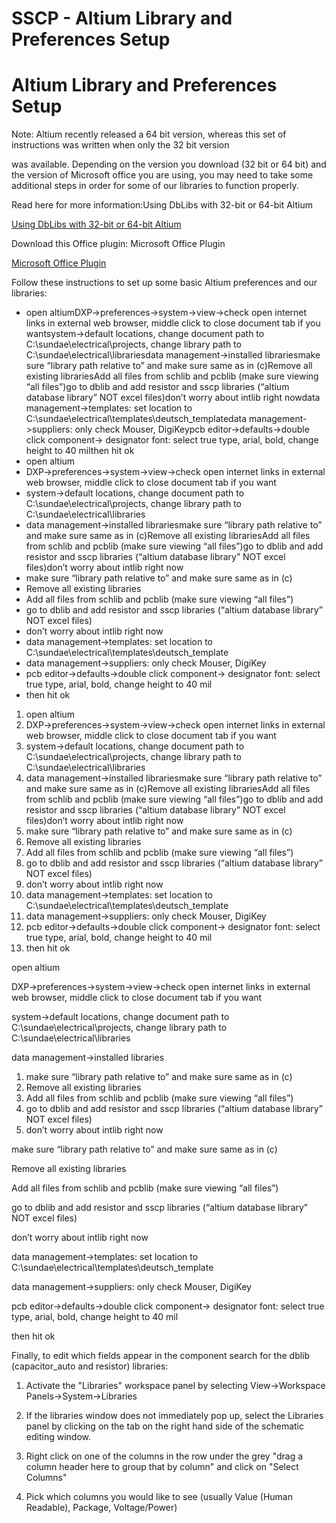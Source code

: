 # SSCP - Altium Library and Preferences Setup

# Altium Library and Preferences Setup

Note: Altium recently released a 64 bit version, whereas this set of instructions was written when only the 32 bit version

was available. Depending on the version you download (32 bit or 64 bit) and the version of Microsoft office you are using, you may need to take some additional steps in order for some of our libraries to function properly.

Read here for more information:Using DbLibs with 32-bit or 64-bit Altium

[Using DbLibs with 32-bit or 64-bit Altium](http://www.altium.com/documentation/18.0/display/ADES/Using+Database+Libraries+with+32-bit+and+64-bit+Altium+Design+Software+on+the+same+Computer)

Download this Office plugin: Microsoft Office Plugin

[Microsoft Office Plugin](http://www.microsoft.com/download/en/confirmation.aspx?id=23734)

Follow these instructions to set up some basic Altium preferences and our libraries:

* open altiumDXP->preferences->system->view->check open internet links in external web browser, middle click to close document tab if you wantsystem->default locations, change document path to C:\sundae\electrical\projects, change library path to C:\sundae\electrical\librariesdata management->installed librariesmake sure “library path relative to” and make sure same as in (c)Remove all existing librariesAdd all files from schlib and pcblib (make sure viewing “all files”)go to dblib and add resistor and sscp libraries (“altium database library” NOT excel files)don’t worry about intlib right nowdata management->templates: set location to C:\sundae\electrical\templates\deutsch_templatedata management->suppliers: only check Mouser, DigiKeypcb editor->defaults->double click component-> designator font: select true type, arial, bold, change height to 40 milthen hit ok
* open altium
* DXP->preferences->system->view->check open internet links in external web browser, middle click to close document tab if you want
* system->default locations, change document path to C:\sundae\electrical\projects, change library path to C:\sundae\electrical\libraries
* data management->installed librariesmake sure “library path relative to” and make sure same as in (c)Remove all existing librariesAdd all files from schlib and pcblib (make sure viewing “all files”)go to dblib and add resistor and sscp libraries (“altium database library” NOT excel files)don’t worry about intlib right now
* make sure “library path relative to” and make sure same as in (c)
* Remove all existing libraries
* Add all files from schlib and pcblib (make sure viewing “all files”)
* go to dblib and add resistor and sscp libraries (“altium database library” NOT excel files)
* don’t worry about intlib right now
* data management->templates: set location to C:\sundae\electrical\templates\deutsch_template
* data management->suppliers: only check Mouser, DigiKey
* pcb editor->defaults->double click component-> designator font: select true type, arial, bold, change height to 40 mil
* then hit ok

1. open altium
2. DXP->preferences->system->view->check open internet links in external web browser, middle click to close document tab if you want
3. system->default locations, change document path to C:\sundae\electrical\projects, change library path to C:\sundae\electrical\libraries
4. data management->installed librariesmake sure “library path relative to” and make sure same as in (c)Remove all existing librariesAdd all files from schlib and pcblib (make sure viewing “all files”)go to dblib and add resistor and sscp libraries (“altium database library” NOT excel files)don’t worry about intlib right now
5. make sure “library path relative to” and make sure same as in (c)
6. Remove all existing libraries
7. Add all files from schlib and pcblib (make sure viewing “all files”)
8. go to dblib and add resistor and sscp libraries (“altium database library” NOT excel files)
9. don’t worry about intlib right now
10. data management->templates: set location to C:\sundae\electrical\templates\deutsch_template
11. data management->suppliers: only check Mouser, DigiKey
12. pcb editor->defaults->double click component-> designator font: select true type, arial, bold, change height to 40 mil
13. then hit ok

open altium

DXP->preferences->system->view->check open internet links in external web browser, middle click to close document tab if you want

system->default locations, change document path to C:\sundae\electrical\projects, change library path to C:\sundae\electrical\libraries

data management->installed libraries

1. make sure “library path relative to” and make sure same as in (c)
2. Remove all existing libraries
3. Add all files from schlib and pcblib (make sure viewing “all files”)
4. go to dblib and add resistor and sscp libraries (“altium database library” NOT excel files)
5. don’t worry about intlib right now

make sure “library path relative to” and make sure same as in (c)

Remove all existing libraries

Add all files from schlib and pcblib (make sure viewing “all files”)

go to dblib and add resistor and sscp libraries (“altium database library” NOT excel files)

don’t worry about intlib right now

data management->templates: set location to C:\sundae\electrical\templates\deutsch_template

data management->suppliers: only check Mouser, DigiKey

pcb editor->defaults->double click component-> designator font: select true type, arial, bold, change height to 40 mil

then hit ok

Finally, to edit which fields appear in the component search for the dblib (capacitor_auto and resistor) libraries:

1. Activate the "Libraries" workspace panel by selecting View->Workspace Panels->System->Libraries

2. If the libraries window does not immediately pop up, select the Libraries panel by clicking on the tab on the right hand side of the schematic editing window.

3. Right click on one of the columns in the row under the grey "drag a column header here to group that by column" and click on "Select Columns"

4. Pick which columns you would like to see (usually Value (Human Readable), Package, Voltage/Power)


